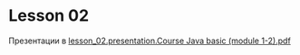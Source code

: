 # Lesson 02

Презентации в [lesson_02.presentation.Course Java basic (module 1-2).pdf](basic_programming/lesson_02/presentation/Course%20Java%20basic%20(module%201-2).pdf)
